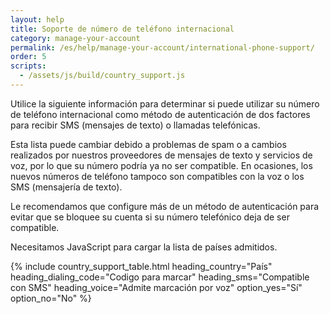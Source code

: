 ```yaml
---
layout: help
title: Soporte de número de teléfono internacional
category: manage-your-account
permalink: /es/help/manage-your-account/international-phone-support/
order: 5
scripts:
  - /assets/js/build/country_support.js
---
```

Utilice la siguiente información para determinar si puede utilizar su número de teléfono internacional como método de autenticación de dos factores para recibir SMS (mensajes de texto) o llamadas telefónicas.

Esta lista puede cambiar debido a problemas de spam o a cambios realizados por nuestros proveedores de mensajes de texto y servicios de voz, por lo que su número podría ya no ser compatible. En ocasiones, los nuevos números de teléfono tampoco son compatibles con la voz o los SMS (mensajería de texto).

Le recomendamos que configure más de un método de autenticación para evitar que se bloquee su cuenta si su número telefónico deja de ser compatible.

<noscript>
  Necesitamos JavaScript para cargar la lista de países admitidos.
</noscript>

{% include country_support_table.html
           heading_country="País"
           heading_dialing_code="Codigo para marcar"
           heading_sms="Compatible con SMS"
           heading_voice="Admite marcación por voz"
           option_yes="Sí"
           option_no="No" %}